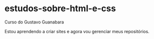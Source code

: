 # estudos-sobre-html-e-css
 Curso do Gustavo Guanabara

 Estou aprendendo a criar sites e agora vou gerenciar meus repositórios.

